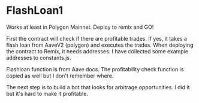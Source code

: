 # FlashLoan1
Works at least in Polygon Mainnet. Deploy to remix and GO!

First the contract will check if there are profitable trades. If yes, it takes a flash loan from AaveV2 (polygon) and executes the trades.
When deploying the contract to Remix, it needs addresses. I have collected some example addresses to constants.js. 

Flashloan function is from Aave docs. The profitability check function is copied as well but I don't remember where.

The next step is to build a bot that looks for arbitrage opportunities. I did it but it's hard to make it profitable.
